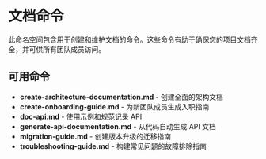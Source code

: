 # 文档命令

此命名空间包含用于创建和维护文档的命令。这些命令有助于确保您的项目文档齐全，并可供所有团队成员访问。

## 可用命令

- **create-architecture-documentation.md** - 创建全面的架构文档
- **create-onboarding-guide.md** - 为新团队成员生成入职指南
- **doc-api.md** - 使用示例和规范记录 API
- **generate-api-documentation.md** - 从代码自动生成 API 文档
- **migration-guide.md** - 创建版本升级的迁移指南
- **troubleshooting-guide.md** - 构建常见问题的故障排除指南